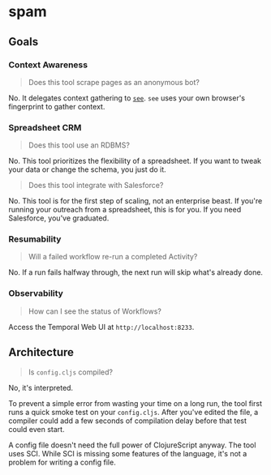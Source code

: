 # spam

## Goals

### Context Awareness

> Does this tool scrape pages as an anonymous bot?

No. It delegates context gathering to [`see`](https://github.com/8ta4/see). `see` uses your own browser's fingerprint to gather context.

### Spreadsheet CRM

> Does this tool use an RDBMS?

No. This tool prioritizes the flexibility of a spreadsheet. If you want to tweak your data or change the schema, you just do it.

> Does this tool integrate with Salesforce?

No. This tool is for the first step of scaling, not an enterprise beast. If you're running your outreach from a spreadsheet, this is for you. If you need Salesforce, you've graduated.

### Resumability

> Will a failed workflow re-run a completed Activity?

No. If a run fails halfway through, the next run will skip what's already done.

### Observability

> How can I see the status of Workflows?

Access the Temporal Web UI at `http://localhost:8233`.

## Architecture

> Is `config.cljs` compiled?

No, it's interpreted.

To prevent a simple error from wasting your time on a long run, the tool first runs a quick smoke test on your `config.cljs`. After you've edited the file, a compiler could add a few seconds of compilation delay before that test could even start.

A config file doesn't need the full power of ClojureScript anyway. The tool uses SCI. While SCI is missing some features of the language, it's not a problem for writing a config file.
